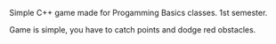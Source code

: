 Simple C++ game made for Progamming Basics classes. 1st semester.

Game is simple, you have to catch points and dodge red obstacles.

